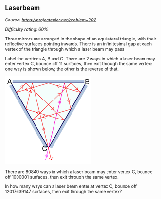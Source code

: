 Laserbeam
---------

*Source: https://projecteuler.net/problem=202*


*Difficulty rating: 60%*

Three mirrors are arranged in the shape of an equilateral triangle, with
their reflective surfaces pointing inwards. There is an infinitesimal
gap at each vertex of the triangle through which a laser beam may pass.

Label the vertices A, B and C. There are 2 ways in which a laser beam
may enter vertex C, bounce off 11 surfaces, then exit through the same
vertex: one way is shown below; the other is the reverse of that.

![](img/p201_laserbeam.gif)

There are 80840 ways in which a laser beam may enter vertex C, bounce
off 1000001 surfaces, then exit through the same vertex.

In how many ways can a laser beam enter at vertex C, bounce off
12017639147 surfaces, then exit through the same vertex?
